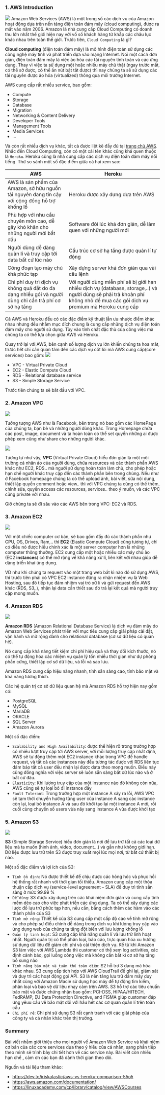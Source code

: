 ### 1. AWS Introduction
![](https://images.viblo.asia/96e8c856-17a4-421b-924c-9fb585fb182c.jpg)
 Amazon Web Services (AWS) là một trong số các dịch vụ của Amazon hoạt động dựa trên nền tảng điện toán đám mây (cloud computing), được ra mắt vào năm 2006. Amazon là nhà cung cấp Cloud Computing có doanh thu lớn nhất thế giới hiện nay với vố số khách hàng từ khắp các châu lục khác nhau trên toàn thế  giới. Trước tiên, `Cloud Computing` là gì?

 **Cloud computing** (điện toán đám mây) là mô hình điện toán sử dụng các công nghệ máy tính và phát triển dựa vào mạng Internet. Nói một cách đơn giản, điện toán đám mây là việc ảo hóa các tài nguyên tính toán và các ứng dụng. Thay vì việc ta sử dụng một hoặc nhiều máy chủ thật (ngay trước mắt, có thể sờ được, có thể ấn nút bật tắt được) thì nay chúng ta sẽ sử dụng các tài nguyên được ảo hóa (virtualized) thông qua môi trường Internet.
 
 AWS cung cấp rất nhiều service, bao gồm:
*  Compute
*  Storage
*  Database
*  Migration
*  Networking & Content Delivery
*  Developer Tools
*  Management Tools
*  Media Services
*  ...

Và còn rất nhiều dịch vụ khác, tất cả được liệt kê đầy đủ tại [trang chủ AWS](https://aws.amazon.com/).
Nhắc đến Cloud Computing, còn có một cái tên khác cũng khá quen thuộc là `Heroku`. Heroku cũng là nhà cung cấp các dịch vụ điện toán đám mây nổi tiếng. Thử so sánh một số đặc điểm giữa cả hai xem sao:


| AWS | Heroku |
| -------- | -------- |
| AWS là sản phẩm của Amazon, sở hữu nguồn tài nguyên đang tin cậy với cộng đồng hỗ trợ khổng lồ  | Heroku được xây dựng dựa trên AWS |
| Phù hợp với nhu cầu chuyên môn cao, dễ gây khó khăn cho những người mới bắt đầu | Software đôi lúc khá đơn giản, dễ làm quen với những người mới |
| Người dùng dễ dàng quản lí và truy cập tới data bất cứ lúc nào | Cấu trúc cơ sở hạ tầng được quản lí tự động |
| Công đoạn tạo máy chủ khá phức tạp | Xây dựng server khá đơn giản qua vài câu lệnh |
| Chi phí duy trì dịch vụ không quá đắt do đa dạng nhiều gói và người dùng chỉ cần trả phí cơ sở hạ tầng | Với người dùng miễn phí sẽ bị giới hạn nhiều dịch vụ (database, storage,..) và người dùng sẽ phải trả khoản phí không nhỏ để  mua các gói dịch vụ premium mà Heroku cung cấp
Cả AWS và Heroku đều có các đặc điểm kỹ thuật lẫn ưu nhược điểm khác nhau nhưng đều nhằm mục đích chung là cung cấp những dịch vụ điện toán đám mây cho người sử dụng. Tùy vào tính chất đặc thù của công việc mà chúng ta có thể lựa chọn giữa AWS và Heroku.

Quay trở lại với AWS, bên cạnh số lượng dịch vụ lớn khiến chúng ta hoa mắt, trước hết chỉ cần quan tâm đến các dịch vụ cốt lõi mà AWS cung cấp(core services) bao gồm:
![](https://images.viblo.asia/83de2a2c-f35e-48aa-a3a7-e417cb5aaff0.png)
* VPC - Virtual Private Cloud
* EC2 - Elastic Compute Cloud
* RDS - Relational database service
* S3 - Simple Storage Service

Trước tiên chúng ta sẽ bắt đầu với VPC.
### 2. Amazon VPC
![](https://images.viblo.asia/495c6f4d-6054-48c4-acc4-bede24dd02ac.png)


Tưởng tượng AWS như là Facebook, bên trong nó bao gồm các HomePage của chúng ta, bạn bè và những người dùng khác. Trong Homepage chứa các post, image, document và ta hoàn toàn có thể set quyền những ai được phép xem cũng như share cho những người khác. 

![](https://images.viblo.asia/c937d7ab-2fad-4326-aab8-1dc7d4ee5b1e.png)


Tương tự như vậy, **VPC** (Virtual Private Cloud) hiểu đơn giản là một môi trường cá nhân ảo của người dùng, chứa resources và các thành phần AWS khác như EC2, RDS.. mà người sử dụng hoàn toàn làm chủ, cho phép hoặc hạn chế  người khác truy cập đến các thành phần bên trong chúng. Nếu như ở Facebook homepage chúng ta có thể upload ảnh, bài viết, sửa nội dung, thiết lập quyền comment hoặc view.. thì với VPC chúng ta cũng có thể  thêm, chỉnh sửa, quyền access các resources, services.. theo ý muốn, và các VPC cũng private với nhau.

Giờ chúng ta sẽ đi sâu vào các AWS bên trong VPC: EC2 và RDS.
### 3. Amazon EC2
![](https://images.viblo.asia/6018fbb0-e2a0-4df4-9e2a-a4f75c7908ae.png)

Với một chiếc computer cơ bản, sẽ bao gồm đầy đủ các thành phần như CPU, OS, Drives, Ram,.. thì **EC2** (Elastic Compute Cloud) cũng tương tự, chỉ có điều nó được hiểu chính xác là một server computer hơn là những computer thông thường. EC2 cung cấp một hoặc nhiều các máy chủ ảo (EC2 **instances**) có thể mở rộng về khả năng xử lí, liên kết với nhau giúp dễ dàng triển khai ứng dụng.

VD như khi chúng ta request vào một trang web bất kì nào đó sử dụng AWS, thì trước tiên phải có VPC EC2 instance đứng ra nhận nhiệm vụ là Web Hosting, sau đó tiếp tục đảm nhiệm vai trò xử lí và gửi request đến AWS khác (RDS, S3..), nhận lại data cần thiết sau đó trả lại kết quả mà người truy cập mong muốn.

### 4. Amazon RDS
![](https://images.viblo.asia/48744604-5b68-4826-a89b-39c40d96bd88.png)

**Amazon RDS** (Amazon Relational Database Service) là dịch vụ đám mây do Amazon Web Services phát triển với mục tiêu cung cấp giải pháp cài đặt, vận hành và mở rộng dành cho relational database (cơ sơ dữ liệu có quan hệ).

Nó cung cấp khả năng tiết kiệm chi phí hiệu quả và thay đổi kích thước, nó có thể tự động hóa các nhiệm vụ quản lý tốn nhiều thời gian như dự phòng phần cứng, thiết lập cơ sở dữ liệu, vá lỗi và sao lưu.

Amazon RDS cung cấp hiệu năng nhanh, tính sẵn sàng cao, tính bảo mật và khả năng tương thích.


Các hệ quản trị cơ sở dữ liệu quan hệ mà Amazon RDS hỗ trợ hiện nay gồm có:
* PostgreSQL
* MySQL
* MariaDB
* ORACLE
* SQL Server
* Amazon Aurora

Một số đặc điểm:

* `Scalability and High Availability`: được thể hiện rõ trong trường hợp có nhiều lượt truy cập tới AWS server, với mỗi lượng truy cập nhất định, AWS sẽ tự động thêm một EC2 instance khác trong VPC để handle request, và tất cả các instances này đều tương tác được với RDS liên tục đảm bảo tất cả user đều nhận lại được data theo mong muốn. Điều này cũng đồng nghĩa với việc server sẽ luôn sẵn sàng bất cứ lúc nào và ở bất cứ đâu.
* `Elasticity`: Khi lượng truy cập của một instance nào đó không còn nữa, AWS cũng sẽ tự loại bỏ đi instance đấy
* `Fault Tolerant`: Trong trường hợp một instance A xảy ra lỗi, AWS VPC sẽ tạm thời chuyển hướng từng user của instance A sang các instance còn lại, loại bỏ instance A và sau đó khởi tạo lại một instance A mới, rồi cuối cùng chuyển số  users vừa nãy sang instance A vừa được khởi tạo

### 5. Amazon S3
![](https://images.viblo.asia/fa1f6f9c-7d42-447c-9b2e-017e01194bf1.png)

**S3** (Simple Storage Service) hiểu đơn giản là nơi để lưu trữ tất cả các loại dữ liệu mà ta muốn (hình ảnh, video, document...) và gần như không giới hạn. Dữ liệu được lưu trữ trên S3 được truy xuất mọi lúc mọi nơi, từ bất cứ thiết bị nào.

Một số đặc điểm và lợi ích của S3:
* `Tính ổn định`: Nó được thiết kế để chịu được các hỏng hóc và phục hồi hệ thống rất nhanh với thời gian tối thiểu. Amazon cung cấp một thỏa thuận cấp dịch vụ (service-level agreement – SLA) để duy trì tính sẵn sàng ở mức 99.99 %
* `Dễ dùng`: S3 được xây dụng trên các khái niệm đơn giản và cung cấp tính mềm dẻo cao cho việc phát triển các ứng dụng. Ta có thể xây dựng các lược đồ lưu trữ phức tạp hơn, nếu cần, bằng cách thêm các hàm vào các thành phần của S3
* `Tính mở rộng`: Thiết kế của S3 cung cấp một cấp độ cao về tính mở rộng và cho phép sự điều chỉnh dễ dàng trong dịch vụ khi lượng truy cập vào ứng dụng web của chúng ta tăng đột biến với lưu lượng khổng lồ
* `Quản lý linh hoạt`: S3 cung cấp khả năng quản lí và lưu trữ linh hoạt nhất. Người quản trị có thể phân loại, báo cáo, trực quan hóa xu hướng sử dụng dữ liệu để giảm chi phí và cải thiện dịch vụ. Kể từ khi Amazon S3 làm việc với AWS Lambda thì customer có thể xem log activities, xác định cảnh báo, gọi luồng công việc mà không cần bất kì cơ sở hạ tầng bổ sung nào
* `Tính năng bảo mật và tuân thủ toàn diện`: S2 hỗ trợ 3 dạng mã hóa khác nhau. S3 cung cấp tích hợp với AWS CloudTrail để ghi lại, giám sát và duy trì các hoạt động gọi API. S3 là nền tảng lưu trữ đám mây duy nhất cùng với Amazon Macie sử dụng học máy để tự động tìm kiếm, phân loại và bảo vệ dữ liệu nhạy cảm trên AWS. S3 hỗ trợ các tiêu chuẩn bảo mật và được chứng nhận bao gồm: PCI-DSS, HIPAA/HITECH, FedRAMP, EU Data Protection Directive, and FISMA giúp customer đáp ứng yêuu cầu về bảo mật đối với hầu hết các cơ quan quản lí trên toàn cầu
* `Chi phí rẻ`: Chi phí sử dụng S3 rất cạnh tranh với các giải pháp của công ty và cá nhân khác trên thị trường.

### Summary
Bài viết nhằm giới thiệu cho mọi người về Amazon Web Service và khái niệm cơ bản của các core services dựa theo ý hiểu của cá nhân, sang phần tiếp theo mình sẽ trình bày chi tiết hơn về các service này. Bài viết còn nhiều hạn chế , cảm ơn các bạn đã dành thời gian theo dõi.

Nguồn và tài liệu tham khảo:
* https://dev.to/iriskatastic/aws-vs-heroku-comparison-55o5
* https://aws.amazon.com/documentation/
* https://linuxacademy.com/cp/library/catalog/view/AWSCourses
